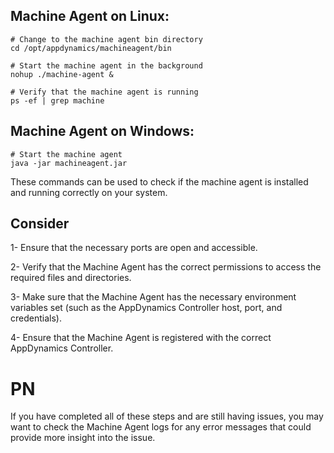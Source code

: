## Machine Agent on Linux:
```
# Change to the machine agent bin directory
cd /opt/appdynamics/machineagent/bin

# Start the machine agent in the background
nohup ./machine-agent &

# Verify that the machine agent is running
ps -ef | grep machine
```
## Machine Agent on Windows:

```
# Start the machine agent
java -jar machineagent.jar
```

These commands can be used to check if the machine agent is installed and running correctly on your system.


## Consider 
1- Ensure that the necessary ports are open and accessible.

2- Verify that the Machine Agent has the correct permissions to access the required files and directories.

3- Make sure that the Machine Agent has the necessary environment variables set (such as the AppDynamics Controller host, port, and credentials).

4- Ensure that the Machine Agent is registered with the correct AppDynamics Controller.

# PN 
  If you have completed all of these steps and are still having issues, 
  you may want to check the Machine Agent logs for any error messages that could provide more insight into the issue.

